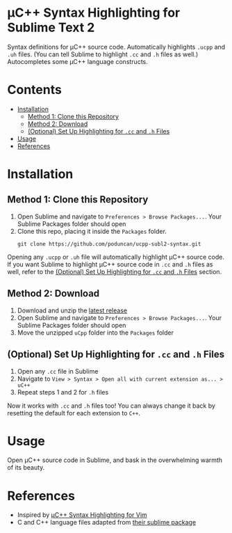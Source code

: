 # &micro;C++ Syntax Highlighting for Sublime Text 2

Syntax definitions for &micro;C++ source code. Automatically highlights `.ucpp` and `.uh` files. (You can tell Sublime to highlight `.cc` and `.h` files as well.) Autocompletes some &micro;C++ language constructs.

# Contents
  * [Installation](#installation)
      * [Method 1: Clone this Repository](#method-1-clone-this-repository)
      * [Method 2: Download](#method-2-download)
      * [(Optional) Set Up Highlighting for `.cc` and `.h` Files](#optional-set-up-highlighting-for-cc-and-h-files)
  * [Usage](#usage)
  * [References](#references)

# Installation

## Method 1: Clone this Repository
1. Open Sublime and navigate to `Preferences > Browse Packages...`. Your Sublime Packages folder should open
2. Clone this repo, placing it inside the `Packages` folder. 
   ```
   git clone https://github.com/poduncan/ucpp-subl2-syntax.git
   ```

Opening any `.ucpp` or `.uh` file will automatically highlight &micro;C++ source code. If you want Sublime to highlight &micro;C++ source code in `.cc` and `.h` files as well, refer to the [(Optional) Set Up Highlighting for `.cc` and `.h` Files](#optional-set-up-highlighting-for-cc-and-h-files) section.

## Method 2: Download
1. Download and unzip the [latest release](https://github.com/poduncan/ucpp-subl2-syntax/releases/download/v0.4.0/uCpp.zip)
2. Open Sublime and navigate to `Preferences > Browse Packages...`. Your Sublime Packages folder should open
4. Move the unzipped `uCpp` folder into the `Packages` folder

## (Optional) Set Up Highlighting for `.cc` and `.h` Files

1. Open any `.cc` file in Sublime
2. Navigate to `View > Syntax > Open all with current extension as... > uC++`
3. Repeat steps 1 and 2 for `.h` files

Now it works with `.cc` and `.h` files too! You can always change it back by resetting the default for each extension to `C++`.

# Usage

Open &micro;C++ source code in Sublime, and bask in the overwhelming warmth of its beauty.

# References

- Inspired by [&micro;C++ Syntax Highlighting for Vim](https://github.com/flxf/uCpp.vim)
- C and C++ language files adapted from [their sublime package](https://github.com/cj/sublime)
